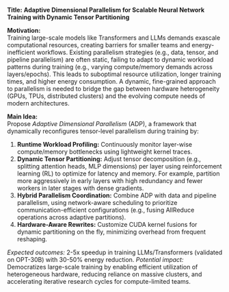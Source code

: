 **Title:** **Adaptive Dimensional Parallelism for Scalable Neural Network Training with Dynamic Tensor Partitioning**

**Motivation:**  
Training large-scale models like Transformers and LLMs demands exascale computational resources, creating barriers for smaller teams and energy-inefficient workflows. Existing parallelism strategies (e.g., data, tensor, and pipeline parallelism) are often static, failing to adapt to dynamic workload patterns during training (e.g., varying compute/memory demands across layers/epochs). This leads to suboptimal resource utilization, longer training times, and higher energy consumption. A dynamic, fine-grained approach to parallelism is needed to bridge the gap between hardware heterogeneity (GPUs, TPUs, distributed clusters) and the evolving compute needs of modern architectures.

**Main Idea:**  
Propose *Adaptive Dimensional Parallelism* (ADP), a framework that dynamically reconfigures tensor-level parallelism during training by:  
1. **Runtime Workload Profiling:** Continuously monitor layer-wise compute/memory bottlenecks using lightweight kernel traces.  
2. **Dynamic Tensor Partitioning:** Adjust tensor decomposition (e.g., splitting attention heads, MLP dimensions) per layer using reinforcement learning (RL) to optimize for latency and memory. For example, partition more aggressively in early layers with high redundancy and fewer workers in later stages with dense gradients.  
3. **Hybrid Parallelism Coordination:** Combine ADP with data and pipeline parallelism, using network-aware scheduling to prioritize communication-efficient configurations (e.g., fusing AllReduce operations across adaptive partitions).  
4. **Hardware-Aware Rewrites:** Customize CUDA kernel fusions for dynamic partitioning on the fly, minimizing overhead from frequent reshaping.  

*Expected outcomes:* 2-5x speedup in training LLMs/Transformers (validated on OPT-30B) with 30-50% energy reduction. *Potential impact:* Democratizes large-scale training by enabling efficient utilization of heterogeneous hardware, reducing reliance on massive clusters, and accelerating iterative research cycles for compute-limited teams.